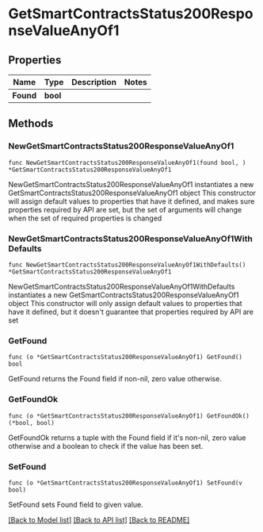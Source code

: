 # GetSmartContractsStatus200ResponseValueAnyOf1

## Properties

Name | Type | Description | Notes
------------ | ------------- | ------------- | -------------
**Found** | **bool** |  | 

## Methods

### NewGetSmartContractsStatus200ResponseValueAnyOf1

`func NewGetSmartContractsStatus200ResponseValueAnyOf1(found bool, ) *GetSmartContractsStatus200ResponseValueAnyOf1`

NewGetSmartContractsStatus200ResponseValueAnyOf1 instantiates a new GetSmartContractsStatus200ResponseValueAnyOf1 object
This constructor will assign default values to properties that have it defined,
and makes sure properties required by API are set, but the set of arguments
will change when the set of required properties is changed

### NewGetSmartContractsStatus200ResponseValueAnyOf1WithDefaults

`func NewGetSmartContractsStatus200ResponseValueAnyOf1WithDefaults() *GetSmartContractsStatus200ResponseValueAnyOf1`

NewGetSmartContractsStatus200ResponseValueAnyOf1WithDefaults instantiates a new GetSmartContractsStatus200ResponseValueAnyOf1 object
This constructor will only assign default values to properties that have it defined,
but it doesn't guarantee that properties required by API are set

### GetFound

`func (o *GetSmartContractsStatus200ResponseValueAnyOf1) GetFound() bool`

GetFound returns the Found field if non-nil, zero value otherwise.

### GetFoundOk

`func (o *GetSmartContractsStatus200ResponseValueAnyOf1) GetFoundOk() (*bool, bool)`

GetFoundOk returns a tuple with the Found field if it's non-nil, zero value otherwise
and a boolean to check if the value has been set.

### SetFound

`func (o *GetSmartContractsStatus200ResponseValueAnyOf1) SetFound(v bool)`

SetFound sets Found field to given value.



[[Back to Model list]](../README.md#documentation-for-models) [[Back to API list]](../README.md#documentation-for-api-endpoints) [[Back to README]](../README.md)


